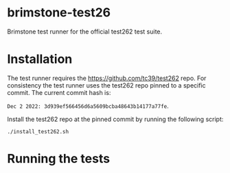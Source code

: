 # brimstone-test26

Brimstone test runner for the official test262 test suite.

# Installation

The test runner requires the https://github.com/tc39/test262 repo. For consistency the test runner uses the test262 repo pinned to a specific commit. The current commit hash is:

`Dec 2 2022: 3d939ef566456d6a5609bcba48643b14177a77fe`.

Install the test262 repo at the pinned commit by running the following script:

```
./install_test262.sh
```

# Running the tests

